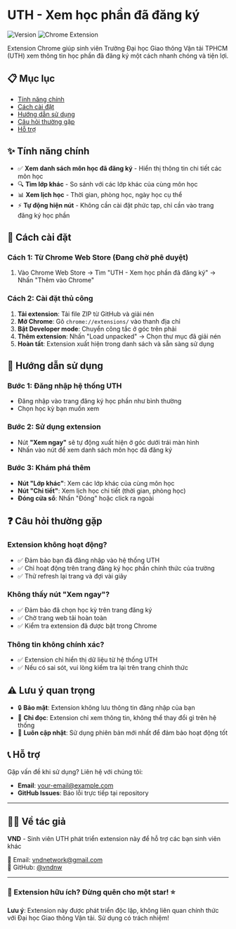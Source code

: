 # UTH - Xem học phần đã đăng ký

![Version](https://img.shields.io/badge/version-1.0-blue.svg)
![Chrome Extension](https://img.shields.io/badge/Chrome-Extension-yellow.svg)

Extension Chrome giúp sinh viên Trường Đại học Giao thông Vận tải TPHCM (UTH) xem thông tin học phần đã đăng ký một cách nhanh chóng và tiện lợi.

## 📋 Mục lục

- [Tính năng chính](#-tính-năng-chính)
- [Cách cài đặt](#-cách-cài-đặt)
- [Hướng dẫn sử dụng](#-hướng-dẫn-sử-dụng)
- [Câu hỏi thường gặp](#-câu-hỏi-thường-gặp)
- [Hỗ trợ](#-hỗ-trợ)

## ✨ Tính năng chính

- ✅ **Xem danh sách môn học đã đăng ký** - Hiển thị thông tin chi tiết các môn học
- 🔍 **Tìm lớp khác** - So sánh với các lớp khác của cùng môn học
- 📊 **Xem lịch học** - Thời gian, phòng học, ngày học cụ thể
- ⚡ **Tự động hiện nút** - Không cần cài đặt phức tạp, chỉ cần vào trang đăng ký học phần

## 🚀 Cách cài đặt

### Cách 1: Từ Chrome Web Store (Đang chờ phê duyệt)

1. Vào Chrome Web Store → Tìm "UTH - Xem học phần đã đăng ký" → Nhấn "Thêm vào Chrome"

### Cách 2: Cài đặt thủ công

1. **Tải extension**: Tải file ZIP từ GitHub và giải nén
2. **Mở Chrome**: Gõ `chrome://extensions/` vào thanh địa chỉ
3. **Bật Developer mode**: Chuyển công tắc ở góc trên phải
4. **Thêm extension**: Nhấn "Load unpacked" → Chọn thư mục đã giải nén
5. **Hoàn tất**: Extension xuất hiện trong danh sách và sẵn sàng sử dụng

## 📖 Hướng dẫn sử dụng

### Bước 1: Đăng nhập hệ thống UTH

- Đăng nhập vào trang đăng ký học phần như bình thường
- Chọn học kỳ bạn muốn xem

### Bước 2: Sử dụng extension

- Nút **"Xem ngay"** sẽ tự động xuất hiện ở góc dưới trái màn hình
- Nhấn vào nút để xem danh sách môn học đã đăng ký

### Bước 3: Khám phá thêm

- **Nút "Lớp khác"**: Xem các lớp khác của cùng môn học
- **Nút "Chi tiết"**: Xem lịch học chi tiết (thời gian, phòng học)
- **Đóng cửa sổ**: Nhấn "Đóng" hoặc click ra ngoài

## ❓ Câu hỏi thường gặp

### Extension không hoạt động?

- ✅ Đảm bảo bạn đã đăng nhập vào hệ thống UTH
- ✅ Chỉ hoạt động trên trang đăng ký học phần chính thức của trường
- ✅ Thử refresh lại trang và đợi vài giây

### Không thấy nút "Xem ngay"?

- ✅ Đảm bảo đã chọn học kỳ trên trang đăng ký
- ✅ Chờ trang web tải hoàn toàn
- ✅ Kiểm tra extension đã được bật trong Chrome

### Thông tin không chính xác?

- ✅ Extension chỉ hiển thị dữ liệu từ hệ thống UTH
- ✅ Nếu có sai sót, vui lòng kiểm tra lại trên trang chính thức

## ⚠️ Lưu ý quan trọng

- 🔒 **Bảo mật**: Extension không lưu thông tin đăng nhập của bạn
- 📖 **Chỉ đọc**: Extension chỉ xem thông tin, không thể thay đổi gì trên hệ thống
- 🔄 **Luôn cập nhật**: Sử dụng phiên bản mới nhất để đảm bảo hoạt động tốt

## 📞 Hỗ trợ

Gặp vấn đề khi sử dụng? Liên hệ với chúng tôi:

- **Email**: your-email@example.com
- **GitHub Issues**: Báo lỗi trực tiếp tại repository

---

## 👨‍💻 Về tác giả

**VND** - Sinh viên UTH phát triển extension này để hỗ trợ các bạn sinh viên khác

📧 Email: vndnetwork@gmail.com  
🐙 GitHub: [@vndnw](https://github.com/vndnw)

---

### 🌟 Extension hữu ích? Đừng quên cho một star! ⭐

**Lưu ý**: Extension này được phát triển độc lập, không liên quan chính thức với Đại học Giao thông Vận tải. Sử dụng có trách nhiệm!
